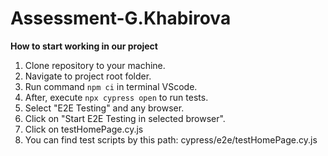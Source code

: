 # Assessment-G.Khabirova

**How to start working in our project**

1. Clone repository to your machine.
2. Navigate to project root folder.
3. Run command ```npm ci``` in terminal VScode.
4. After, execute ```npx cypress open```  to run tests.
5. Select "E2E Testing" and any browser.
6. Click on "Start E2E Testing in selected browser".
7. Click on testHomePage.cy.js
8. You can find test scripts by this path: cypress/e2e/testHomePage.cy.js
